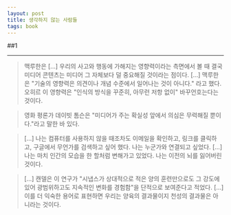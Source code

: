```yaml
---
layout: post
title: 생각하지 않는 사람들
tags: book
---
```


##1

-----

> 맥루한은 [...] 우리의 사고와 행동에 가해지는 영향력이라는 측면에서 볼 때 결국 미디어 콘텐츠는 미디어 그 자체보다 덜 중요해질 것이라는 점이다. [...] 맥루한은 "기술의 영향력은 의견이나 개념 수준에서 일어나는 것이 아니다." 라고 했다. 오히르 이 영향력은 "인식의 방식을 꾸준히, 아무런 저항 없이" 바꾸언호는다는 것이다.

> 영화 평론가 데이빗 톰슨은 "미디어가 주는 확실성 앞에서 의심은 무력해질 뿐이다."라고 말한 바 있다. 

> [...] 나는 컴퓨터를 사용하지 않을 때조차도 이메일을 확인하고, 링크를 클릭하고, 구글에서 무언가를 검색하고 싶어 했다. 나는 누군가와 연결되고 싶었다. [...] 나는 마치 인간의 모습을 한 할처럼 변해가고 있었다. 나는 이전의 뇌를 잃어버린 것이다.

> [...] 캔델은 이 연구가 "시냅스가 상대적으로 적은 양의 훈련만으로도 그 강도에 있어 광범위하고도 지속적인 변화를 경험함"을 단적으로 보여준다고 적었다. [...] 이를 더 익숙한 용어로 표현하면 우리는 양육의 결과물이지 천성의 결과물은 아니라는 것이다.

> 

